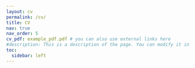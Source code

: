 ```yaml
---
layout: cv
permalink: /cv/
title: CV
nav: true
nav_order: 5
cv_pdf: example_pdf.pdf # you can also use external links here
#description: This is a description of the page. You can modify it in '_pages/cv.md'. You can also change or remove the top pdf #download button.
toc:
  sidebar: left
---
```

